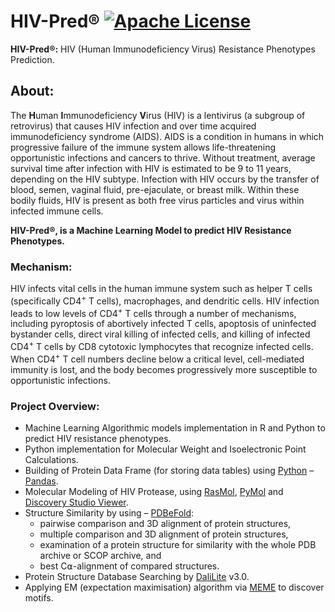 # HIV-Pred® [![Apache License](https://img.shields.io/badge/license-Apache-blue.svg)](https://github.com/iamprabhat/HIV-Pred/blob/master/LICENSE)
**HIV-Pred®:** HIV (Human Immunodeficiency Virus) Resistance Phenotypes Prediction.

## About:
The **H**uman **I**mmunodeficiency **V**irus (HIV) is a lentivirus (a subgroup of retrovirus) that causes HIV infection and over time acquired immunodeficiency syndrome (AIDS). AIDS is a condition in humans in which progressive failure of the immune system allows life-threatening opportunistic infections and cancers to thrive. Without treatment, average survival time after infection with HIV is estimated to be 9 to 11 years, depending on the HIV subtype. Infection with HIV occurs by the transfer of blood, semen, vaginal fluid, pre-ejaculate, or breast milk. Within these bodily fluids, HIV is present as both free virus particles and virus within infected immune cells.

**HIV-Pred®, is a Machine Learning Model to predict HIV Resistance Phenotypes.**

### Mechanism:
HIV infects vital cells in the human immune system such as helper T cells (specifically CD4<sup>+</sup> T cells), macrophages, and dendritic cells. HIV infection leads to low levels of CD4<sup>+</sup> T cells through a number of mechanisms, including pyroptosis of abortively infected T cells, apoptosis of uninfected bystander cells, direct viral killing of infected cells, and killing of infected CD4<sup>+</sup> T cells by CD8 cytotoxic lymphocytes that recognize infected cells. When CD4<sup>+</sup> T cell numbers decline below a critical level, cell-mediated immunity is lost, and the body becomes progressively more susceptible to opportunistic infections.

### Project Overview:
- Machine Learning Algorithmic models implementation in R and Python to predict HIV resistance phenotypes.
- Python implementation for Molecular Weight and Isoelectronic Point Calculations.
- Building of Protein Data Frame (for storing data tables) using [Python](https://www.python.org/) – [Pandas](http://pandas.pydata.org/).
- Molecular Modeling of HIV Protease, using [RasMol](http://www.openrasmol.org/), [PyMol](https://www.pymol.org/) and [Discovery Studio Viewer](http://accelrys.com/).
- Structure Similarity by using – [PDBeFold](http://www.ebi.ac.uk/msd-srv/ssm/cgi-bin/ssmserver):
  - pairwise comparison and 3D alignment of protein structures,
  - multiple comparison and 3D alignment of protein structures,
  - examination of a protein structure for similarity with the whole PDB archive or SCOP archive, and
  - best C⍺-alignment of compared structures.
- Protein Structure Database Searching by [DaliLite](http://ekhidna.biocenter.helsinki.fi/dali_server/) v3.0.
- Applying EM (expectation maximisation) algorithm via [MEME](http://meme-suite.org) to discover motifs.
